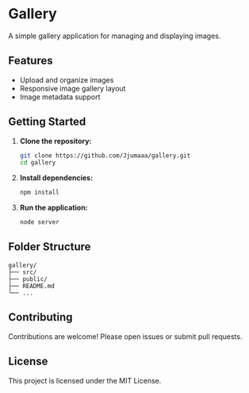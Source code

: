 # Gallery

A simple gallery application for managing and displaying images.

## Features

- Upload and organize images
- Responsive image gallery layout
- Image metadata support

## Getting Started

1. **Clone the repository:**
    ```bash
    git clone https://github.com/Jjumaaa/gallery.git
    cd gallery
    ```

2. **Install dependencies:**
    ```bash
    npm install
    ```

3. **Run the application:**
    ```bash
    node server
    ```

## Folder Structure

```
gallery/
├── src/
├── public/
├── README.md
└── ...
```

## Contributing

Contributions are welcome! Please open issues or submit pull requests.

## License

This project is licensed under the MIT License.